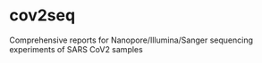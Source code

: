 # cov2seq
Comprehensive reports for Nanopore/Illumina/Sanger sequencing experiments of SARS CoV2 samples
